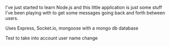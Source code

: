 I've just started to learn Node.js and this little application
is just some stuff I've been playing with to get some
messages going back and forth between users.

Uses Express, Socket.io, mongoose with a mongo db database

Test to take into account user name change